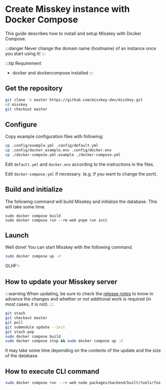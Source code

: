 Create Misskey instance with Docker Compose
================================================================

This guide describes how to install and setup Misskey with Docker Compose.

:::danger
Never change the domain name (hostname) of an instance once you start using it!
:::

:::tip Requirement
- docker and dockercompose installed
:::

Get the repository
----------------------------------------------------------------
```sh
git clone -b master https://github.com/misskey-dev/misskey.git
cd misskey
git checkout master
```

Configure
----------------------------------------------------------------
Copy example configuration files with following:

```sh
cp .config/example.yml .config/default.yml
cp .config/docker_example.env .config/docker.env
cp ./docker-compose.yml.example ./docker-compose.yml
```

Edit `default.yml` and `docker.env` according to the instructions in the files.

Edit `docker-compose.yml` if necessary. (e.g. if you want to change the port).

Build and initialize
----------------------------------------------------------------
The following command will build Misskey and initialize the database.
This will take some time.

``` shell
sudo docker compose build
sudo docker compose run --rm web pnpm run init
```

Launch
----------------------------------------------------------------
Well done! You can start Misskey with the following command.


```sh
sudo docker compose up -d
```

GLHF✨

How to update your Misskey server
----------------------------------------------------------------
:::warning
When updating, be sure to check the [release notes](https://github.com/misskey-dev/misskey/blob/master/CHANGELOG.md) to know in advance the changes and whether or not additional work is required (in most cases, it is not).
:::

```sh
git stash
git checkout master
git pull
git submodule update --init
git stash pop
sudo docker compose build
sudo docker compose stop && sudo docker compose up -d
```

It may take some time depending on the contents of the update and the size of the database.

How to execute CLI command
----------------------------------------------------------------
```sh
sudo docker compose run --rm web node packages/backend/built/tools/foo bar
```
